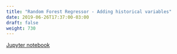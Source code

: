 ```yaml
---
title: "Random Forest Regressor - Adding historical variables"
date: 2019-06-26T17:37:00-03:00
draft: false
weight: 730
---
```


[Jupyter notebook](https://nbviewer.jupyter.org/github/gmoncarz/machine_learning_tour/blob/master/notebooks/08_random_forest/regressor/02_random_forest_regressor_adding_historical_variables.ipynb)

<div> 
    <object type="text/html" width="100%" height="1000" data="https://nbviewer.jupyter.org/github/gmoncarz/machine_learning_tour/blob/master/notebooks/08_random_forest/regressor/02_random_forest_regressor_adding_historical_variables.ipynb">
    </object>
</div>
